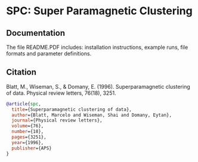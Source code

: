 # SPC: Super Paramagnetic Clustering 

## Documentation

The file README.PDF includes: installation instructions, example runs, file formats and parameter definitions.

## Citation

Blatt, M., Wiseman, S., & Domany, E. (1996). Superparamagnetic clustering of data. Physical review letters, 76(18), 3251.

```bibtex
@article{spc,
  title={Superparamagnetic clustering of data},
  author={Blatt, Marcelo and Wiseman, Shai and Domany, Eytan},
  journal={Physical review letters},
  volume={76},
  number={18},
  pages={3251},
  year={1996},
  publisher={APS}
}
```